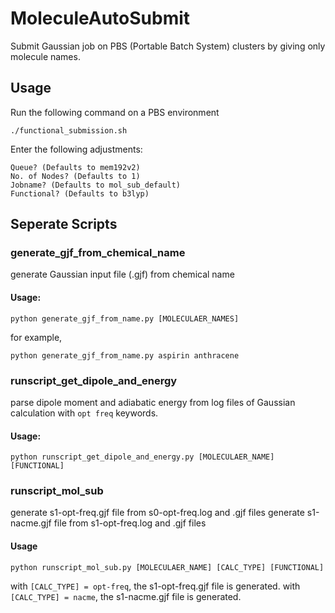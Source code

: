 # MoleculeAutoSubmit

Submit Gaussian job on PBS (Portable Batch System) clusters by giving only molecule names.

## Usage
Run the following command on a PBS environment
```
./functional_submission.sh
```
Enter the following adjustments:
```
Queue? (Defaults to mem192v2)
No. of Nodes? (Defaults to 1)
Jobname? (Defaults to mol_sub_default)
Functional? (Defaults to b3lyp)
```

## Seperate Scripts
### generate_gjf_from_chemical_name
generate Gaussian input file (.gjf) from chemical name
#### Usage: 
```
python generate_gjf_from_name.py [MOLECULAER_NAMES]
```
for example, 
```
python generate_gjf_from_name.py aspirin anthracene
```

### runscript_get_dipole_and_energy
parse dipole moment and adiabatic energy from log files of Gaussian calculation with `opt freq` keywords.
#### Usage:
```
python runscript_get_dipole_and_energy.py [MOLECULAER_NAME] [FUNCTIONAL]
```

### runscript_mol_sub
generate s1-opt-freq.gjf file from s0-opt-freq.log and .gjf files
generate s1-nacme.gjf file from s1-opt-freq.log and .gjf files
#### Usage
```
python runscript_mol_sub.py [MOLECULAER_NAME] [CALC_TYPE] [FUNCTIONAL]
```
with `[CALC_TYPE] = opt-freq`, the s1-opt-freq.gjf file is generated.
with `[CALC_TYPE] = nacme`, the s1-nacme.gjf file is generated.
